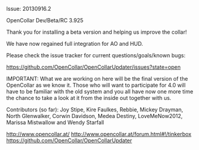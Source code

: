 Issue: 20130916.2

OpenCollar Dev/Beta/RC 3.925

Thank you for installing a beta version and helping us improve the collar!

We have now regained full integration for AO and HUD.

Please check the issue tracker for current questions/goals/known bugs:

https://github.com/OpenCollar/OpenCollarUpdater/issues?state=open

IMPORTANT: What we are working on here will be the final version of the OpenCollar as we know it. Those who will want to participate for 4.0 will have to be familiar with the old system and you all have now one more time the chance to take a look at it from the inside out together with us.

Contributors (so far): Joy Stipe, Kire Faulkes, Rebbie, Mickey Drayman, North Glenwalker, Corwin Davidson, Medea Destiny, LoveMeNow2012, Marissa Mistwallow and Wendy Starfall

http://www.opencollar.at/
http://www.opencollar.at/forum.html#!/tinkerbox
https://github.com/OpenCollar/OpenCollarUpdater
